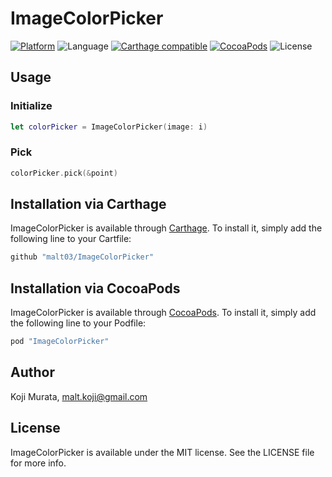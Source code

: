 # ImageColorPicker

[![Platform](https://img.shields.io/cocoapods/p/ImageColorPicker.svg?style=flat)](http://cocoapods.org/pods/ImageColorPicker)
![Language](https://img.shields.io/badge/language-Swift%203.0-orange.svg)
[![Carthage compatible](https://img.shields.io/badge/Carthage-compatible-4BC51D.svg?ImageColorPickerstyle=flat)](https://github.com/Carthage/Carthage)
[![CocoaPods](https://img.shields.io/cocoapods/v/ImageColorPicker.svg?style=flat)](http://cocoapods.org/pods/ImageColorPicker)
![License](https://img.shields.io/github/license/malt03/ImageColorPicker.svg?style=flat)

## Usage

### Initialize
```swift
let colorPicker = ImageColorPicker(image: i)
```

### Pick
```swift
colorPicker.pick(&point)
```

## Installation via Carthage

ImageColorPicker is available through [Carthage](https://github.com/Carthage/Carthage). To install
it, simply add the following line to your Cartfile:

```ruby
github "malt03/ImageColorPicker"
```

## Installation via CocoaPods

ImageColorPicker is available through [CocoaPods](http://cocoapods.org). To install
it, simply add the following line to your Podfile:

```ruby
pod "ImageColorPicker"
```

## Author

Koji Murata, malt.koji@gmail.com

## License

ImageColorPicker is available under the MIT license. See the LICENSE file for more info.
